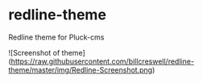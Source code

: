 redline-theme
=============

Redline theme for Pluck-cms

![Screenshot of theme] (https://raw.githubusercontent.com/billcreswell/redline-theme/master/img/Redline-Screenshot.png)
